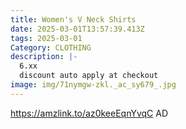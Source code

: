 ```yaml
---
title: Women's V Neck Shirts
date: 2025-03-01T13:57:39.413Z
tags: 2025-03-01
Category: CLOTHING
description: |-
  6.xx
  discount auto apply at checkout
image: img/71nymgw-zkl._ac_sy679_.jpg
---
```

https://amzlink.to/az0keeEqnYvqC AD